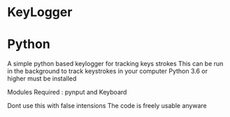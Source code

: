# KeyLogger
# Python
A simple python based keylogger for tracking keys strokes
This can be run in the background to track keystrokes in your computer
Python 3.6 or higher must be installed

Modules Required : pynput and Keyboard

Dont use this with false intensions
The code is freely usable anyware

